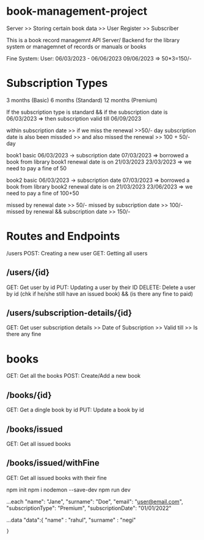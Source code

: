 # book-management-project

Server >> Storing certain book data >> User Register >> Subscriber

This is a book record managemnt API Server/ Backend for the library system or managemnet of records or manuals or books

Fine System: User: 06/03/2023 - 06/06/2023 09/06/2023 => 50\*3=150/-

# Subscription Types

3 months (Basic) 6 months (Standard) 12 months (Premium)

If the subscription type is standard && if the subscription date is 06/03/2023 => then subscription valid till 06/09/2023

within subscription date >> if we miss the renewal >>50/- day subscription date is also been missded >> and also missed the renewal >> 100 + 50/- day

book1 basic 06/03/2023 -> subscription date 07/03/2023 => borrowed a book from library book1 renewal date is on 21/03/2023 23/03/2023 => we need to pay a fine of 50

book2 basic 06/03/2023 -> subscription date 07/03/2023 => borrowed a book from library book2 renewal date is on 21/03/2023 23/06/2023 => we need to pay a fine of 100+50

missed by renewal date >> 50/- missed by subscription date >> 100/- missed by renewal && subscription date >> 150/-

# Routes and Endpoints

/users
POST: Creating a new user
GET: Getting all users 

## /users/{id}

GET: Get user by id
PUT: Updating a user by their ID
DELETE: Delete a user by id (chk if he/she still have an issued book) && (is there any fine to paid)

## /users/subscription-details/{id}

GET: Get user subscription details >> Date of Subscription >> Valid till >> Is there any fine

# books
GET: Get all the books 
POST: Create/Add a new book

## /books/{id}

GET: Get a dingle book by id 
PUT: Update a book by id

## /books/issued

GET: Get all issued books

## /books/issued/withFine

GET: Get all issued books with their fine

npm init
npm i nodemon --save-dev
npm run dev

...each 
      "name": "Jane",
      "surname": "Doe",
      "email": "user@email.com",
      "subscriptionType": "Premium",
      "subscriptionDate": "01/01/2022"

...data 
  "data":{
    "name" : "rahul",
    "surname" : "negi"
 
    }